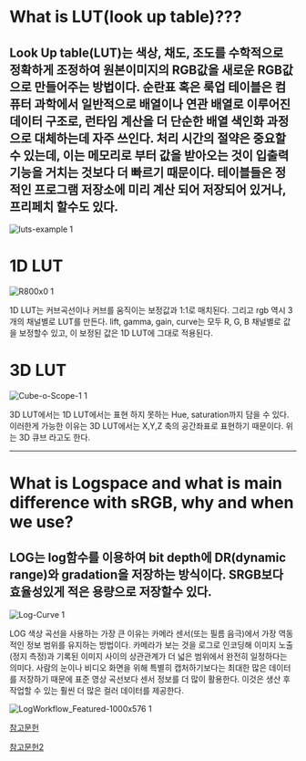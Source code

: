 What is LUT(look up table)???
=============================



Look Up table(LUT)는 색상, 채도, 조도를 수학적으로 정확하게 조정하여 원본이미지의 RGB값을 새로운 RGB값으로 만들어주는 방법이다. 순란표 혹은 룩업 테이블은 컴퓨터 과학에서 일반적으로 배열이나 연관 배열로 이루어진 데이터 구조로, 런타임 계산을 더 단순한 배열 색인화 과정으로 대체하는데 자주 쓰인다. 처리 시간의 절약은 중요할 수 있는데, 이는 메모리로 부터 값을 받아오는 것이 입출력 기능을 거치는 것보다 더 빠르기 때문이다. 테이블들은 정적인 프로그램 저장소에 미리 계산 되어 저장되어 있거나, 프리페치 할수도 있다.
------------------



![luts-example 1](https://user-images.githubusercontent.com/70967822/94342839-e8e98800-004e-11eb-9f64-d12f2f92c31d.jpg)




1D LUT
======
![R800x0 1](https://user-images.githubusercontent.com/70967822/94342878-3e259980-004f-11eb-9d7c-892705fbb2e8.png)



1D LUT는 커브곡선이나 커브를 움직이는 보정값과 1:1로 매치된다. 그리고 rgb 역시 3개의 채널별로 LUT를 만든다. lift, gamma, gain, curve는 모두 R, G, B 채널별로 값을 보정할수 있고, 이 보정된 값은 1D LUT에 그대로 적용된다.


3D LUT
======
![Cube-o-Scope-1 1](https://user-images.githubusercontent.com/70967822/94342643-52689700-004d-11eb-9d01-afdc66a020c6.png)



3D LUT에서는 1D LUT에서는 표현 하지 못하는 Hue, saturation까지 담을 수 있다. 이러한게 가능한 이유는 3D LUT에서는 X,Y,Z 축의 공간좌표로 표현하기 때문이다. 위는 3D 큐브 라고도 한다.



-----------------------------------------------------------------



What is Logspace and what is main difference with sRGB, why and when we use?
========================================================================

LOG는 log함수를 이용하여 bit depth에 DR(dynamic range)와 gradation을 저장하는 방식이다.  SRGB보다 효율성있게 적은 용량으로 저장할수 있다.
------------------------------------


![Log-Curve 1](https://user-images.githubusercontent.com/70967822/94343683-bfcbf600-0054-11eb-90e4-ec6771724042.jpg)


LOG 색상 곡선을 사용하는 가장 큰 이유는 카메라 센서(또는 필름 음극)에서 가장 역동적인 정보 범위를 유지하는 방법이다. 카메라가 보는 것을 로그로 인코딩해 이미지 노출(정지 측정)과 기록된 이미지 사이의 상관관계가 더 넓은 범위에서 완전히 일정하다는 의미다. 사람의 눈이나 비디오 화면을 위해 특별히 캡처하기보다는 최대한 많은 데이터를 저장하기 때문에 표준 영상 곡선보다 센서 정보를 더 많이 활용한다. 이것은 생산 후 작업할 수 있는 훨씬 더 많은 컬러 데이터를 제공한다.




![LogWorkflow_Featured-1000x576 1](https://user-images.githubusercontent.com/70967822/94343729-205b3300-0055-11eb-840c-cdbdbda519bf.jpg)



[참고문헌](https://www.artstation.com/tiberius-viris/blog/3ZBO/color-space-management-srgb-linear-and-log)



[참고문헌2](https://www.rocketstock.com/blog/tips-for-log-color-space-compositing/)
